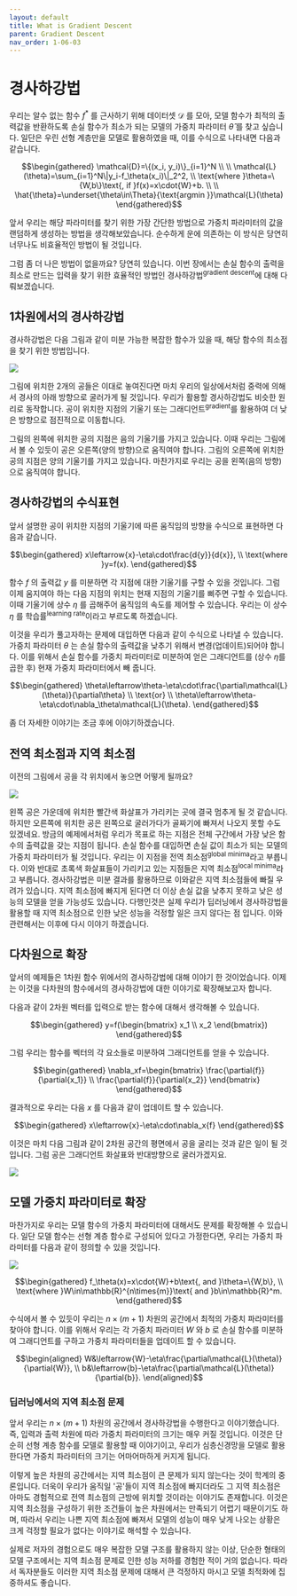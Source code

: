 ```yaml
---
layout: default
title: What is Gradient Descent
parent: Gradient Descent
nav_order: 1-06-03
---
```


# 경사하강법

우리는 알수 없는 함수 $f^*$ 를 근사하기 위해 데이터셋 $\mathcal{D}$ 를 모아, 모델 함수가 최적의 출력값을 반환하도록 손실 함수가 최소가 되는 모델의 가중치 파라미터 $\hat{\theta}$ 를 찾고 싶습니다.
일단은 우린 선형 계층만을 모델로 활용하였을 때, 이를 수식으로 나타내면 다음과 같습니다.

$$\begin{gathered}
\mathcal{D}=\{(x_i, y_i)\}_{i=1}^N \\
\\
\mathcal{L}(\theta)=\sum_{i=1}^N\|y_i-f_\theta(x_i)\|_2^2, \\
\text{where }\theta=\{W,b\}\text{, if }f(x)=x\cdot{W}+b. \\
\\
\hat{\theta}=\underset{\theta\in\Theta}{\text{argmin }}\mathcal{L}(\theta)
\end{gathered}$$

앞서 우리는 해당 파라미터를 찾기 위한 가장 간단한 방법으로 가중치 파라미터의 값을 랜덤하게 생성하는 방법을 생각해보았습니다.
순수하게 운에 의존하는 이 방식은 당연히 너무나도 비효율적인 방법이 될 것입니다.

그럼 좀 더 나은 방법이 없을까요?
당연히 있습니다.
이번 장에서는 손실 함수의 출력을 최소로 만드는 입력을 찾기 위한 효율적인 방법인 경사하강법<sup>gradient descent</sup>에 대해 다뤄보겠습니다.

## 1차원에서의 경사하강법

경사하강법은 다음 그림과 같이 미분 가능한 복잡한 함수가 있을 때, 해당 함수의 최소점을 찾기 위한 방법입니다.

![](../../assets/images/1-06/03-gd.png)

그림에 위치한 2개의 공들은 이대로 놓여진다면 마치 우리의 일상에서처럼 중력에 의해서 경사의 아래 방향으로 굴러가게 될 것입니다.
우리가 활용할 경사하강법도 비슷한 원리로 동작합니다.
공이 위치한 지점의 기울기 또는 그래디언트<sup>gradient</sup>를 활용하여 더 낮은 방향으로 점진적으로 이동합니다.

그림의 왼쪽에 위치한 공의 지점은 음의 기울기를 가지고 있습니다.
이때 우리는 그림에서 볼 수 있듯이 공은 오른쪽(양의 방향)으로 움직여야 합니다.
그림의 오른쪽에 위치한 공의 지점은 양의 기울기를 가지고 있습니다.
마찬가지로 우리는 공을 왼쪽(음의 방향)으로 움직여야 합니다.

## 경사하강법의 수식표현

앞서 설명한 공이 위치한 지점의 기울기에 따른 움직임의 방향을 수식으로 표현하면 다음과 같습니다.

$$\begin{gathered}
x\leftarrow{x}-\eta\cdot\frac{d{y}}{d{x}}, \\
\text{where }y=f(x).
\end{gathered}$$

함수 $f$ 의 출력값 $y$ 를 미분하면 각 지점에 대한 기울기를 구할 수 있을 것입니다.
그럼 이제 움지여야 하는 다음 지점의 위치는 현재 지점의 기울기를 삐주면 구할 수 있습니다.
이때 기울기에 상수 $\eta$ 를 곱해주어 움직임의 속도를 제어할 수 있습니다.
우리는 이 상수 $\eta$ 를 학습률<sup>learning rate</sup>이라고 부르도록 하겠습니다.

이것을 우리가 풀고자하는 문제에 대입하면 다음과 같이 수식으로 나타낼 수 있습니다.
가중치 파라미터 $\theta$ 는 손실 함수의 출력값을 낮추기 위해서 변경(업데이트)되어야 합니다.
이를 위해서 손실 함수를 가중치 파라미터로 미분하여 얻은 그래디언트를 (상수 $\eta$를 곱한 후) 현재 가중치 파라미터에서 빼 줍니다.

$$\begin{gathered}
\theta\leftarrow\theta-\eta\cdot\frac{\partial\mathcal{L}(\theta)}{\partial\theta} \\
\text{or} \\
\theta\leftarrow\theta-\eta\cdot\nabla_\theta\mathcal{L}(\theta).
\end{gathered}$$

좀 더 자세한 이야기는 조금 후에 이야기하겠습니다.

## 전역 최소점과 지역 최소점

이전의 그림에서 공을 각 위치에서 놓으면 어떻게 될까요?

![](../../assets/images/1-06/03-minima.png)

왼쪽 공은 가운데에 위치한 빨간색 화살표가 가리키는 곳에 결국 멈추게 될 것 같습니다.
하지만 오른쪽에 위치한 공은 왼쪽으로 굴러가다가 골짜기에 빠져서 나오지 못할 수도 있겠네요.
방금의 예제에서처럼 우리가 목표로 하는 지점은 전체 구간에서 가장 낮은 함수의 출력값을 갖는 지점이 됩니다.
손실 함수를 대입하면 손실 값이 최소가 되는 모델의 가중치 파라미터가 될 것입니다.
우리는 이 지점을 전역 최소점<sup>global minima</sup>라고 부릅니다.
이와 반대로 초록색 화살표들이 가리키고 있는 지점들은 지역 최소점<sup>local minima</sup>라고 부릅니다.
경사하강법은 미분 결과를 활용하므로 이와같은 지역 최소점들에 빠질 우려가 있습니다.
지역 최소점에 빠지게 된다면 더 이상 손실 값을 낮추지 못하고 낮은 성능의 모델을 얻을 가능성도 있습니다.
다행인것은 실제 우리가 딥러닝에서 경사하강법을 활용할 때 지역 최소점으로 인한 낮은 성능을 걱정할 일은 크지 않다는 점 입니다.
이와 관련해서는 이후에 다시 이야기 하겠습니다.

## 다차원으로 확장

앞서의 예제들은 1차원 함수 위에서의 경사하강법에 대해 이야기 한 것이었습니다.
이제는 이것을 다차원의 함수에서의 경사하강법에 대한 이야기로 확장해보고자 합니다.

다음과 같이 2차원 벡터를 입력으로 받는 함수에 대해서 생각해볼 수 있습니다.

$$\begin{gathered}
y=f(\begin{bmatrix}
    x_1 \\
    x_2
\end{bmatrix})
\end{gathered}$$

그럼 우리는 함수를 벡터의 각 요소들로 미분하여 그래디언트를 얻을 수 있습니다.

$$\begin{gathered}
\nabla_xf=\begin{bmatrix}
\frac{\partial{f}}{\partial{x_1}} \\
\frac{\partial{f}}{\partial{x_2}}
\end{bmatrix}
\end{gathered}$$

결과적으로 우리는 다음 $x$ 를 다음과 같이 업데이트 할 수 있습니다.

$$\begin{gathered}
x\leftarrow{x}-\eta\cdot\nabla_x{f}
\end{gathered}$$

이것은 마치 다음 그림과 같이 2차원 공간의 평면에서 공을 굴리는 것과 같은 일이 될 것입니다.
그럼 공은 그래디언트 화살표와 반대방향으로 굴러가겠지요.

![](../../assets/images/1-06/03-multi_dimension.png)

## 모델 가중치 파라미터로 확장

마찬가지로 우리는 모델 함수의 가중치 파라미터에 대해서도 문제를 확장해볼 수 있습니다.
일단 모델 함수는 선형 계층 함수로 구성되어 있다고 가정한다면, 우리는 가중치 파라미터를 다음과 같이 정의할 수 있을 것입니다.

![](../../assets/images/1-06/03-linear_layer.png)

$$\begin{gathered}
f_\theta(x)=x\cdot{W}+b\text{, and }\theta=\{W,b\}, \\
\text{where }W\in\mathbb{R}^{n\times{m}}\text{ and }b\in\mathbb{R}^m.
\end{gathered}$$

수식에서 볼 수 있듯이 우리는 $n\times(m+1)$ 차원의 공간에서 최적의 가중치 파라미터를 찾아야 합니다.
이를 위해서 우리는 각 가중치 파라미터 $W$ 와 $b$ 로 손실 함수를 미분하여 그래디언트를 구하고 가중치 파라미터들을 업데이트 할 수 있습니다.

$$\begin{aligned}
W&\leftarrow{W}-\eta\frac{\partial\mathcal{L}(\theta)}{\partial{W}}, \\
b&\leftarrow{b}-\eta\frac{\partial\mathcal{L}(\theta)}{\partial{b}}.
\end{aligned}$$

### 딥러닝에서의 지역 최소점 문제

앞서 우리는 $n\times(m+1)$ 차원의 공간에서 경사하강법을 수행한다고 이야기했습니다.
즉, 입력과 출력 차원에 따라 가중치 파라미터의 크기는 매우 커질 것입니다.
이것은 단순히 선형 계층 함수를 모델로 활용할 때 이야기이고, 우리가 심층신경망을 모델로 활용한다면 가중치 파라미터의 크기는 어마어마하게 커지게 됩니다.

이렇게 높은 차원의 공간에서는 지역 최소점이 큰 문제가 되지 않는다는 것이 학계의 중론입니다.
더욱이 우리가 움직일 '공'들이 지역 최소점에 빠지더라도 그 지역 최소점은 아마도 경험적으로 전역 최소점의 근방에 위치할 것이라는 이야기도 존재합니다.
이것은 지역 최소점을 구성하기 위한 조건들이 높은 차원에서는 만족되기 어렵기 때문이기도 하며, 따라서 우리는 나쁜 지역 최소점에 빠져서 모델의 성능이 매우 낮게 나오는 상황은 크게 걱정할 필요가 없다는 이야기로 해석할 수 있습니다.

실제로 저자의 경험으로도 매우 복잡한 모델 구조를 활용하지 않는 이상, 단순한 형태의 모델 구조에서는 지역 최소점 문제로 인한 성능 저하를 경험한 적이 거의 없습니다.
따라서 독자분들도 이러한 지역 최소점 문제에 대해서 큰 걱정하지 마시고 모델 최적화에 집중하셔도 좋습니다.
